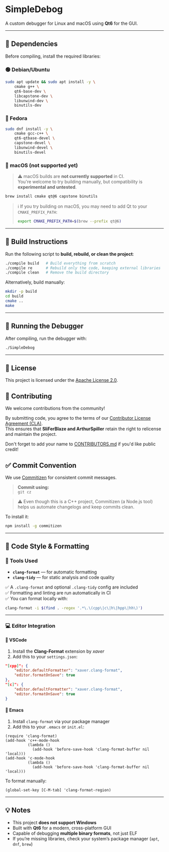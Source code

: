 # **SimpleDebog**

A custom debugger for Linux and macOS using **Qt6** for the GUI.

---

## **📌 Dependencies**

Before compiling, install the required libraries:

### **🟢 Debian/Ubuntu**
```sh
sudo apt update && sudo apt install -y \
    cmake g++ \
    qt6-base-dev \
    libcapstone-dev \
    libunwind-dev \
    binutils-dev
```

### **🔵 Fedora**
```sh
sudo dnf install -y \
    cmake gcc-c++ \
    qt6-qtbase-devel \
    capstone-devel \
    libunwind-devel \
    binutils-devel
```

### **🍎 macOS (not supported yet)**

> ⚠️ macOS builds are **not currently supported** in CI.  
> You're welcome to try building manually, but compatibility is **experimental and untested**.

```sh
brew install cmake qt@6 capstone binutils
```

> ℹ️ If you try building on macOS, you may need to add Qt to your `CMAKE_PREFIX_PATH`:
> ```sh
> export CMAKE_PREFIX_PATH=$(brew --prefix qt@6)
> ```

---

## **🔧 Build Instructions**

Run the following script to **build, rebuild, or clean the project**:

```sh
./compile build   # Build everything from scratch
./compile re      # Rebuild only the code, keeping external libraries
./compile clean   # Remove the build directory
```

Alternatively, build manually:

```sh
mkdir -p build
cd build
cmake ..
make
```

---

## **🎯 Running the Debugger**

After compiling, run the debugger with:
```sh
./SimpleDebog
```

---

## 📄 License

This project is licensed under the [Apache License 2.0](./LICENSE).

## 🤝 Contributing

We welcome contributions from the community!

By submitting code, you agree to the terms of our [Contributor License Agreement (CLA)](./CLA.md).  
This ensures that **SliFerBlaze and ArthurSpiller** retain the right to relicense and maintain the project.

Don't forget to add your name to [CONTRIBUTORS.md](./CONTRIBUTORS.md) if you'd like public credit!

## ✅ Commit Convention

We use [Commitizen](https://github.com/commitizen/cz-cli) for consistent commit messages.

> **Commit using:**  
> `git cz`

> ⚠️ Even though this is a C++ project, Commitizen (a Node.js tool) helps us automate changelogs and keep commits clean.

To install it:

```sh
npm install -g commitizen
```

---

## 🧼 Code Style & Formatting

### 🔧 Tools Used

- **`clang-format`** — for automatic formatting
- **`clang-tidy`** — for static analysis and code quality

✅ A `.clang-format` and optional `.clang-tidy` config are included  
✅ Formatting and linting are run automatically in CI  
✅ You can format locally with:

```sh
clang-format -i $(find . -regex '.*\.\(cpp\|c\|h\|hpp\|hh\)')
```

---

### 💻 Editor Integration

#### **🧠 VSCode**

1. Install the **Clang-Format** extension by _xaver_
2. Add this to your `settings.json`:

```json
"[cpp]": {
    "editor.defaultFormatter": "xaver.clang-format",
    "editor.formatOnSave": true
},
"[c]": {
    "editor.defaultFormatter": "xaver.clang-format",
    "editor.formatOnSave": true
}
```

#### **📜 Emacs**

1. Install `clang-format` via your package manager
2. Add this to your `.emacs` or `init.el`:

```elisp
(require 'clang-format)
(add-hook 'c++-mode-hook
          (lambda ()
            (add-hook 'before-save-hook 'clang-format-buffer nil 'local)))
(add-hook 'c-mode-hook
          (lambda ()
            (add-hook 'before-save-hook 'clang-format-buffer nil 'local)))
```

To format manually:

```elisp
(global-set-key [C-M-tab] 'clang-format-region)
```

---

## 💡 Notes

- This project **does not support Windows**
- Built with **Qt6** for a modern, cross-platform GUI
- Capable of debugging **multiple binary formats**, not just ELF
- If you’re missing libraries, check your system’s package manager (`apt`, `dnf`, `brew`)
